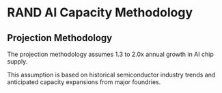 # RAND AI Capacity Methodology

## Projection Methodology

The projection methodology assumes 1.3 to 2.0x annual growth in AI chip supply.

This assumption is based on historical semiconductor industry trends and anticipated capacity expansions from major foundries.

